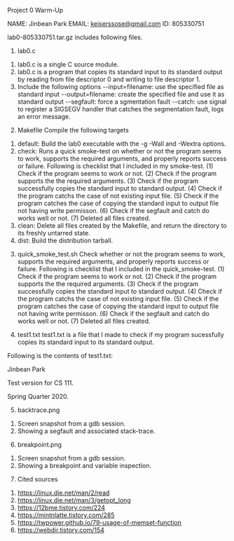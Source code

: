 Project 0 Warm-Up

NAME: Jinbean Park
EMAIL: keiserssose@gmail.com
ID: 805330751

lab0-805330751.tar.gz includes following files.

1. lab0.c
1) lab0.c is a single C source module.
2) lab0.c is a program that copies its standard input to its standard output
  by reading from file descriptor 0 and writing to file descriptor 1.
3) Include the following options
--input=filename: use the specified file as standard input
--output=filename: create the specified file and use it as standard output
--segfault: force a sgmentation fault
--catch: use signal to register a SIGSEGV handler that catches the segmentation
  fault, logs an error message.


2. Makefile
Compile the following targets

1) default: Build the lab0 executable with the -g -Wall and -Wextra options.
2) check: Runs a quick smoke-test on whether or not the program seems to work,
   supports the required arguments, and properly reports success or failure.
   Following is checklist that I included in my smoke-test.
   (1) Check if the program seems to work or not.
   (2) Check if the program supports the the required arguments.
   (3) Check if the program successfully copies the standard input to standard output.
   (4) Check if the program catchs the case of not existing input file.
   (5) Check if the program catches the case of copying the standard input to output file not having write permisson.
   (6) Check if the segfault and catch do works well or not.
   (7) Deleted all files created.
3) clean: Delete all files created by the Makefile, and return the directory to its freshly
   untarred state.
4) dist: Build the distribution tarball.


3. quick_smoke_test.sh
Check whether or not the program seems to work, supports the required arguments,
and properly reports success or failure.
Following is checklist that I included in the quick_smoke-test.
   (1) Check if the program seems to work or not.
   (2) Check if the program supports the the required arguments.
   (3) Check if the program successfully copies the standard input to standard output.
   (4) Check if the program catchs the case of not existing input file.
   (5) Check if the program catches the case of copying the standard input to output file not having write permisson.
   (6) Check if the segfault and catch do works well or not.
   (7) Deleted all files created.

4. test1.txt
test1.txt is a file that I made to check if my program sucessfully copies
its standard input to its standard output.

Following is the contents of test1.txt:

Jinbean Park

Test version for CS 111.

Spring Quarter 2020.

5. backtrace.png
1) Screen snapshot from a gdb session.
2) Showing a segfault and associated stack-trace.

6. breakpoint.png
1) Screen snapshot from a gdb session.
2) Showing a breakpoint and variable inspection.

7. Cited sources
1) https://linux.die.net/man/2/read
2) https://linux.die.net/man/3/getopt_long
3) https://12bme.tistory.com/224
4) https://mintnlatte.tistory.com/285
5) https://twpower.github.io/79-usage-of-memset-function
6) https://webdir.tistory.com/154